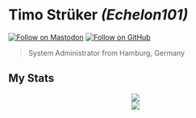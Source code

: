# Timo Strüker _(Echelon101)_
[![Follow on Mastodon](https://img.shields.io/mastodon/follow/27?domain=https%3A%2F%2Fmastodon.1in1.net&label=Follow%20%40timo%401in1.net&style=social)](https://mastodon.1in1.net/@timo)
[![Follow on GitHub](https://img.shields.io/github/followers/Echelon101?style=social&label=Follow%20on%20GitHub)](https://github.com/Echelon101)

> System Administrator from Hamburg, Germany

## My Stats

<p align="center">
<img src="https://github-readme-stats.vercel.app/api?username=Echelon101&count_private=true&show_icons=true&title_color=e5502b&theme=dark&bg_color=110a3e,120a2e,120a1e&hide_border=true" /><br/>
<img src="https://github-readme-stats.vercel.app/api/top-langs/?username=Echelon101&title_color=e5502b&theme=dark&layout=compact&bg_color=110a3e,120a2e,120a1e&hide_border=true" />
</p>


<!--
**Echelon101/Echelon101** is a ✨ _special_ ✨ repository because its `README.md` (this file) appears on your GitHub profile.

Here are some ideas to get you started:

- 🔭 I’m currently working on ...
- 🌱 I’m currently learning ...
- 👯 I’m looking to collaborate on ...
- 🤔 I’m looking for help with ...
- 💬 Ask me about ...
- 📫 How to reach me: ...
- 😄 Pronouns: ...
- ⚡ Fun fact: ...
-->
